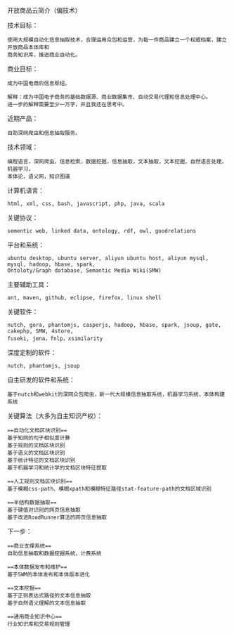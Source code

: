 开放商品云简介（偏技术）

技术目标：

    使用大规模自动化信息抽取技术，合理运用众包和运营，为每一件商品建立一个权威档案，建立开放商品本体库和
    商务知识库，推进商业自动化。

商业目标：

    成为中国电商的信息枢纽。

    解释：成为中国电子商务的基础数据源、商业数据集市、自动交易代理和信息处理中心。
    进一步的解释需要至少一万字，并且我还在思考中。

近期产品：

    自助深网爬虫和信息抽取服务。

技术领域：

    编程语言，深网爬虫，信息检索，数据挖掘，信息抽取，文本抽取，文本挖掘，自然语言处理，机器学习，
    本体论，语义网，知识图谱

计算机语言：

    html, xml, css, bash, javascript, php, java, scala

关键协议：

    sementic web, linked data, ontology, rdf, owl, goodrelations

平台和系统：

    ubuntu desktop, ubuntu server, aliyun ubuntu host, aliyun mysql, mysql, hadoop, hbase, spark, 
    Ontoloty/Graph database, Semantic Media Wiki(SMW)

主要辅助工具：

    ant, maven, github, eclipse, firefox, linux shell

关键软件：

    nutch, gora, phantomjs, casperjs, hadoop, hbase, spark, jsoup, gate, cakephp, SMW, 4store,
    fuseki, jena，fnlp，xsimilarity

深度定制的软件：

    nutch, phantomjs, jsoup

自主研发的软件和系统：

    基于nutch和webkit的深网众包爬虫，新一代大规模信息抽取系统，机器学习系统，本体构建系统

关键算法（大多为自主知识产权）：

    ==自动化文档区块识别==
    基于知网的句子相似度计算
    基于规则的文档区块识别
    基于语义的文档区块识别
    基于统计特征的文档区块识别
    基于机器学习和统计学的文档区块特征提取

    ==人工规则文档区块识别==
    基于模糊css-path、模糊xpath和模糊特征路径stat-feature-path的文档区域识别

    ==半结构数据抽取==
    基于键值对识别的网页信息抽取
    基于改进RoadRunner算法的网页信息抽取

下一步：

    ==商业支撑系统==
    自助信息抽取和数据挖掘系统，计费系统

    ==本体数据发布和维护==
    基于SWM的本体发布和本体版本进化

    ==文本挖掘==
    基于正则表达式路径的文本信息抽取
    基于自然语义理解的文本信息抽取

    ==通用商业知识中心==
    行业知识库和交易规则管理













